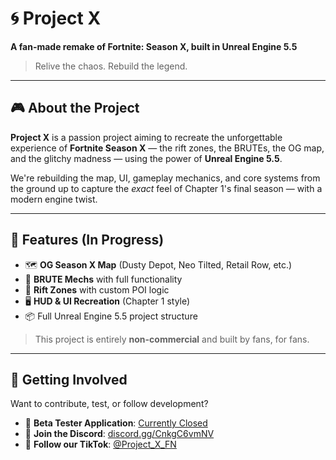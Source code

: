 # 🌀 Project X

**A fan-made remake of Fortnite: Season X, built in Unreal Engine 5.5**

> Relive the chaos. Rebuild the legend.

---

## 🎮 About the Project

**Project X** is a passion project aiming to recreate the unforgettable experience of **Fortnite Season X** — the rift zones, the BRUTEs, the OG map, and the glitchy madness — using the power of **Unreal Engine 5.5**.

We're rebuilding the map, UI, gameplay mechanics, and core systems from the ground up to capture the *exact* feel of Chapter 1's final season — with a modern engine twist.

---

## 🔧 Features (In Progress)

- 🗺️ **OG Season X Map** (Dusty Depot, Neo Tilted, Retail Row, etc.)
- 🤖 **BRUTE Mechs** with full functionality
- 🌌 **Rift Zones** with custom POI logic
- 🖥️ **HUD & UI Recreation** (Chapter 1 style)
- 📦 Full Unreal Engine 5.5 project structure

> This project is entirely **non-commercial** and built by fans, for fans.

---

## 🚀 Getting Involved

Want to contribute, test, or follow development?

- 🧪 **Beta Tester Application**: [Currently Closed](#)
- 💬 **Join the Discord**: [discord.gg/CnkgC6vmNV](https://discord.gg/CnkgC6vmNV)
- 🎥 **Follow our TikTok**: [@Project_X_FN](https://tiktok.com/@project_x_fn)
